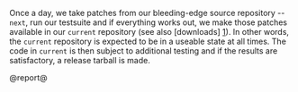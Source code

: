Once a day, we take patches from our bleeding-edge source repository -- `next`,
run our testsuite and if everything works out, we make those patches available
in our `current` repository (see also [downloads] [1]). In other words, the
`current` repository is expected to be in a useable state at all times. The
code in `current` is then subject to additional testing and if the results are
satisfactory, a release tarball is made.

[1]: downloads.html

@report@
